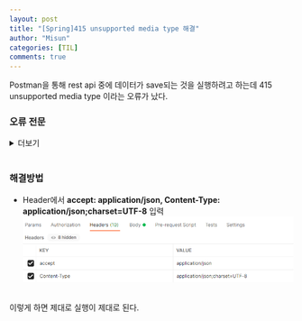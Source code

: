 ```yaml
---
layout: post
title: "[Spring]415 unsupported media type 해결"
author: "Misun"
categories: [TIL]
comments: true
---
```


Postman을 통해 rest api 중에 데이터가 save되는 것을 실행하려고 하는데 415 unsupported media type 이라는 오류가 났다.<br>

### 오류 전문

<details>
<summary>더보기</summary>
<div markdown="1">

![Image with caption](../img/Spring/unsupported01.png "problem")

</div>
</details>
<br>

### 해결방법

- Header에서 <b>accept: application/json, Content-Type: application/json;charset=UTF-8</b> 입력<br>
  ![Image with caption](../img/Spring/unsupported02.png "solution")

<br>
이렇게 하면 제대로 실행이 제대로 된다.

<!-- #### 출처

<https://jazzodevlab.tistory.com/71> -->
